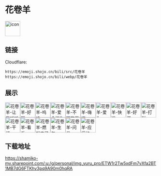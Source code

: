 # 花卷羊
<img src="https://emoji.shojo.cn/bili/src/花卷羊/icon.png" width="50" height="50" alt="icon">

## 链接
Cloudflare:
```
https://emoji.shojo.cn/bili/src/花卷羊
https://emoji.shojo.cn/bili/webp/花卷羊
```
## 展示
<img src="https://emoji.shojo.cn/bili/src/花卷羊/花卷羊-让我听听.png" width="50" height="50" alt="花卷羊-让我听听"><img src="https://emoji.shojo.cn/bili/src/花卷羊/花卷羊-好困.png" width="50" height="50" alt="花卷羊-好困"><img src="https://emoji.shojo.cn/bili/src/花卷羊/花卷羊-呜呜.png" width="50" height="50" alt="花卷羊-呜呜"><img src="https://emoji.shojo.cn/bili/src/花卷羊/花卷羊-爱会消失.png" width="50" height="50" alt="花卷羊-爱会消失"><img src="https://emoji.shojo.cn/bili/src/花卷羊/花卷羊-不理笨蛋.png" width="50" height="50" alt="花卷羊-不理笨蛋"><img src="https://emoji.shojo.cn/bili/src/花卷羊/花卷羊-嗨嗨.png" width="50" height="50" alt="花卷羊-嗨嗨"><img src="https://emoji.shojo.cn/bili/src/花卷羊/花卷羊-爱你.png" width="50" height="50" alt="花卷羊-爱你"><img src="https://emoji.shojo.cn/bili/src/花卷羊/花卷羊-快逃.png" width="50" height="50" alt="花卷羊-快逃"><img src="https://emoji.shojo.cn/bili/src/花卷羊/花卷羊-好椰.png" width="50" height="50" alt="花卷羊-好椰"><img src="https://emoji.shojo.cn/bili/src/花卷羊/花卷羊-打咩.png" width="50" height="50" alt="花卷羊-打咩"><img src="https://emoji.shojo.cn/bili/src/花卷羊/花卷羊-干杯.png" width="50" height="50" alt="花卷羊-干杯"><img src="https://emoji.shojo.cn/bili/src/花卷羊/花卷羊-看看.png" width="50" height="50" alt="花卷羊-看看"><img src="https://emoji.shojo.cn/bili/src/花卷羊/花卷羊-燃起来了.png" width="50" height="50" alt="花卷羊-燃起来了"><img src="https://emoji.shojo.cn/bili/src/花卷羊/花卷羊-生气.png" width="50" height="50" alt="花卷羊-生气"><img src="https://emoji.shojo.cn/bili/src/花卷羊/花卷羊-问号.png" width="50" height="50" alt="花卷羊-问号"><img src="https://emoji.shojo.cn/bili/src/花卷羊/花卷羊-应得的.png" width="50" height="50" alt="花卷羊-应得的">

## 下载地址

https://shamiko-my.sharepoint.com/:u:/g/personal/img_yuru_pro/ETW1r2Tw5xdFm7vXfa2BT1MB7dG6FTKhv3pq9A90m0hqRA